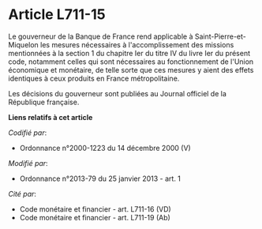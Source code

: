 # Article L711-15

Le gouverneur de la Banque de France rend applicable à Saint-Pierre-et-Miquelon les mesures nécessaires à l'accomplissement
des missions mentionnées à la section 1 du chapitre Ier du titre IV du livre Ier du présent code, notamment celles qui sont
nécessaires au fonctionnement de l'Union économique et monétaire, de telle sorte que ces mesures y aient des effets
identiques à ceux produits en France métropolitaine.

Les décisions du gouverneur sont publiées au Journal officiel de la République française.

**Liens relatifs à cet article**

_Codifié par_:

  - Ordonnance n°2000-1223 du 14 décembre 2000 (V)

_Modifié par_:

  - Ordonnance n°2013-79 du 25 janvier 2013 - art. 1

_Cité par_:

  - Code monétaire et financier - art. L711-16 (VD)
  - Code monétaire et financier - art. L711-19 (Ab)
